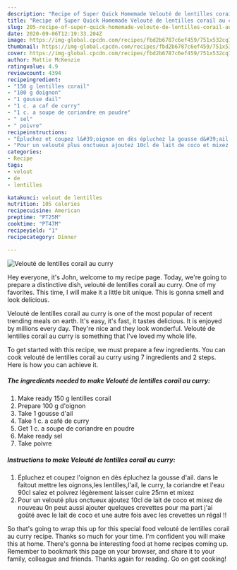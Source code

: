 ```yaml
---
description: "Recipe of Super Quick Homemade Velouté de lentilles corail au curry"
title: "Recipe of Super Quick Homemade Velouté de lentilles corail au curry"
slug: 205-recipe-of-super-quick-homemade-veloute-de-lentilles-corail-au-curry
date: 2020-09-06T12:19:33.204Z
image: https://img-global.cpcdn.com/recipes/fbd2b6787c6ef459/751x532cq70/veloute-de-lentilles-corail-au-curry-photo-principale-de-la-recette.jpg
thumbnail: https://img-global.cpcdn.com/recipes/fbd2b6787c6ef459/751x532cq70/veloute-de-lentilles-corail-au-curry-photo-principale-de-la-recette.jpg
cover: https://img-global.cpcdn.com/recipes/fbd2b6787c6ef459/751x532cq70/veloute-de-lentilles-corail-au-curry-photo-principale-de-la-recette.jpg
author: Mattie McKenzie
ratingvalue: 4.9
reviewcount: 4394
recipeingredient:
- "150 g lentilles corail"
- "100 g doignon"
- "1 gousse dail"
- "1 c. a caf de curry"
- "1 c. a soupe de coriandre en poudre"
- " sel"
- " poivre"
recipeinstructions:
- "Épluchez et coupez l&#39;oignon en dès épluchez la gousse d&#39;ail. dans le faitout mettre les oignons,les lentilles,l&#39;ail, le curry, la coriandre et l&#39;eau 90cl salez et poivrez légèrement laisser cuire 25mn et mixez"
- "Pour un velouté plus onctueux ajoutez 10cl de lait de coco et mixez de nouveau 0n peut aussi ajouter quelques crevettes pour ma part j&#39;ai goûté avec le lait de coco et une autre fois avec les crevettes un régal !!"
categories:
- Recipe
tags:
- velout
- de
- lentilles

katakunci: velout de lentilles 
nutrition: 105 calories
recipecuisine: American
preptime: "PT25M"
cooktime: "PT47M"
recipeyield: "1"
recipecategory: Dinner

---
```



![Velouté de lentilles corail au curry](https://img-global.cpcdn.com/recipes/fbd2b6787c6ef459/751x532cq70/veloute-de-lentilles-corail-au-curry-photo-principale-de-la-recette.jpg)

Hey everyone, it's John, welcome to my recipe page. Today, we're going to prepare a distinctive dish, velouté de lentilles corail au curry. One of my favorites. This time, I will make it a little bit unique. This is gonna smell and look delicious.



Velouté de lentilles corail au curry is one of the most popular of recent trending meals on earth. It's easy, it's fast, it tastes delicious. It is enjoyed by millions every day. They're nice and they look wonderful. Velouté de lentilles corail au curry is something that I've loved my whole life.


To get started with this recipe, we must prepare a few ingredients. You can cook velouté de lentilles corail au curry using 7 ingredients and 2 steps. Here is how you can achieve it.

<!--inarticleads1-->

##### The ingredients needed to make Velouté de lentilles corail au curry:

1. Make ready 150 g lentilles corail
1. Prepare 100 g d&#39;oignon
1. Take 1 gousse d&#39;ail
1. Take 1 c. a café de curry
1. Get 1 c. a soupe de coriandre en poudre
1. Make ready  sel
1. Take  poivre




<!--inarticleads2-->

##### Instructions to make Velouté de lentilles corail au curry:

1. Épluchez et coupez l&#39;oignon en dès épluchez la gousse d&#39;ail. dans le faitout mettre les oignons,les lentilles,l&#39;ail, le curry, la coriandre et l&#39;eau 90cl salez et poivrez légèrement laisser cuire 25mn et mixez
1. Pour un velouté plus onctueux ajoutez 10cl de lait de coco et mixez de nouveau 0n peut aussi ajouter quelques crevettes pour ma part j&#39;ai goûté avec le lait de coco et une autre fois avec les crevettes un régal !!




So that's going to wrap this up for this special food velouté de lentilles corail au curry recipe. Thanks so much for your time. I'm confident you will make this at home. There's gonna be interesting food at home recipes coming up. Remember to bookmark this page on your browser, and share it to your family, colleague and friends. Thanks again for reading. Go on get cooking!
